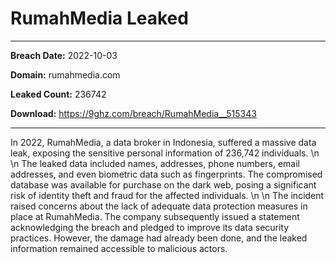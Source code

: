 # RumahMedia  Leaked

------------
**Breach Date:** 2022-10-03

**Domain:** rumahmedia.com

**Leaked Count:** 236742

**Download:** https://9ghz.com/breach/RumahMedia__515343

------------
In 2022, RumahMedia, a data broker in Indonesia, suffered a massive data leak, exposing the sensitive personal information of 236,742 individuals. \n \n The leaked data included names, addresses, phone numbers, email addresses, and even biometric data such as fingerprints. The compromised database was available for purchase on the dark web, posing a significant risk of identity theft and fraud for the affected individuals. \n \n The incident raised concerns about the lack of adequate data protection measures in place at RumahMedia. The company subsequently issued a statement acknowledging the breach and pledged to improve its data security practices. However, the damage had already been done, and the leaked information remained accessible to malicious actors.
